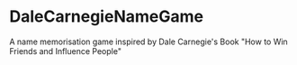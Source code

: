 # DaleCarnegieNameGame
A name memorisation game inspired by Dale Carnegie's Book "How to Win Friends and Influence People"
